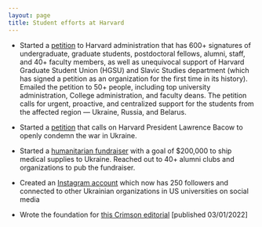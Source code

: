 ```yaml
---
layout: page
title: Student efforts at Harvard
---
```


- Started a [petition](https://docs.google.com/document/d/1atJkrtuEznrbZtD-2Y8QLWbsg8_A-mLea3p0GkGCFs0/edit) to Harvard administration that has 600+ signatures of undergraduate, graduate students, postdoctoral fellows, alumni, staff, and 40+ faculty members, as well as unequivocal support of Harvard Graduate Student Union (HGSU) and Slavic Studies department (which has signed a petition as an organization for the first time in its history). Emailed the petition to 50+ people, including top university administration, College administration, and faculty deans. The petition calls for urgent, proactive, and centralized support for the students from the affected region — Ukraine, Russia, and Belarus. 

- Started a [petition](https://docs.google.com/document/d/1JLEnd4f3w74xnmzyqn_TY6doFdedSpqFFFqGJ5ODqA0/edit) that calls on Harvard President Lawrence Bacow to openly condemn the war in Ukraine.

- Started a [humanitarian fundraiser](https://www.gofundme.com/f/humanitarian-aid-save-ukraine) with a goal of $200,000 to ship medical supplies to Ukraine. Reached out to 40+ alumni clubs and organizations to pub the fundraiser. 

- Created an [Instagram account](https://www.instagram.com/harvard.ukraine/) which now has 250 followers and connected to other Ukrainian organizations in US universities on social media 

- Wrote the foundation for [this Crimson editorial](https://www.thecrimson.com/article/2022/3/1/editorial-ukraine/) [published 03/01/2022]
